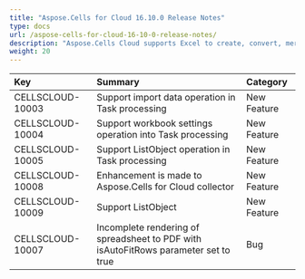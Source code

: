 ```yaml
---
title: "Aspose.Cells for Cloud 16.10.0 Release Notes"
type: docs
url: /aspose-cells-for-cloud-16-10-0-release-notes/
description: "Aspose.Cells Cloud supports Excel to create, convert, merge, split, protected, inner object operation, and so on."
weight: 20
---
```


|**Key** |**Summary** |**Category** |
| :- | :- | :- |
|CELLSCLOUD-10003 |Support import data operation in Task processing |New Feature |
|CELLSCLOUD-10004 |Support workbook settings operation into Task processing |New Feature |
|CELLSCLOUD-10005 |Support ListObject operation in Task processing |New Feature |
|CELLSCLOUD-10008 |Enhancement is made to Aspose.Cells for Cloud collector |New Feature |
|CELLSCLOUD-10009 |Support ListObject |New Feature |
|CELLSCLOUD-10007 |Incomplete rendering of spreadsheet to PDF with isAutoFitRows parameter set to true |Bug |

